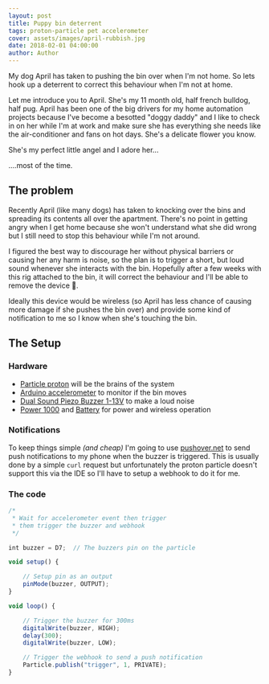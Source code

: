 ```yaml
---
layout: post
title: Puppy bin deterrent
tags: proton-particle pet accelerometer
cover: assets/images/april-rubbish.jpg
date: 2018-02-01 04:00:00
author: Author
---
```


My dog April has taken to pushing the bin over when I'm not home. So lets hook up a deterrent to correct this behaviour when I'm not at home.

<!--more-->

Let me introduce you to April. She's my 11 month old, half french bulldog, half pug. April has been one of the big drivers for my home automation projects because I've become a besotted "doggy daddy" and I like to check in on her while I'm at work and make sure she has everything she needs like  the air-conditioner and fans on hot days. She's a delicate flower you know.

She's my perfect little angel and I adore her...

<amp-img src="{{ site.baseurl }}assets/images/april-rubbish.jpg" width="656" height="400" layout="responsive" alt="" class="mb3"></amp-img>

....most of the time.


## The problem

Recently April (like many dogs) has taken to knocking over the bins and spreading its contents all over the apartment. There's no point in getting angry when I get home because she won't understand what she did wrong but I still need to stop this behaviour while I'm not around.

I figured the best way to discourage her without physical barriers or causing her any harm is noise, so the plan is to trigger a short, but loud sound whenever she interacts with the bin. Hopefully after a few weeks with this rig attached to the bin, it will correct the behaviour and I'll be able to remove the device 🤞.

Ideally this device would be wireless (so April has less chance of causing more damage if she pushes the bin over) and provide some kind of notification to me so I know when she's touching the bin.

## The Setup

### Hardware

- [Particle proton](https://www.amazon.com/ZIYUN-Particle-Photon/dp/B01EX9LUT8/ref=sr_1_11?s=industrial&ie=UTF8&qid=1518176225&sr=1-11&keywords=particle+photon) will be the brains of the system
- [Arduino accelerometer](https://www.amazon.com/ADXL335-Accelerometer-Angular-Transducer-Arduino/dp/B076PZGMB2/ref=sr_1_5?ie=UTF8&qid=1518176099&sr=8-5&keywords=3-Axis+Accelerometer+Module+for+Arduino) to monitor if the bin moves
- [Dual Sound Piezo Buzzer 1-13V](https://www.jaycar.com.au/dual-sound-piezo-buzzer-1-13v/p/AB3456) to make a loud noise
- [Power 1000](http://todo.com) and [Battery](http://todo.com) for power and wireless operation


### Notifications

To keep things simple *(and cheap)* I'm going to use [pushover.net](https://pushover.net) to send push notifications to my phone when the buzzer is triggered. This is usually done by a simple ```curl``` request but unfortunately the proton particle doesn't support this via the IDE so I'll have to setup a webhook to do it for me.


### The code

```javascript
/*
 * Wait for accelerometer event then trigger
 * them trigger the buzzer and webhook
 */

int buzzer = D7;  // The buzzers pin on the particle

void setup() {

    // Setup pin as an output
    pinMode(buzzer, OUTPUT);
}

void loop() {

    // Trigger the buzzer for 300ms
    digitalWrite(buzzer, HIGH);
    delay(300);
    digitalWrite(buzzer, LOW);

    // Trigger the webhook to send a push notification
    Particle.publish("trigger", 1, PRIVATE);
}

```


